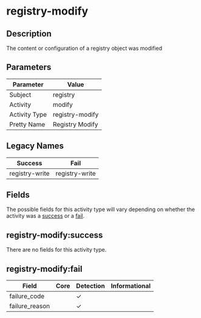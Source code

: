 registry-modify
===============

Description
-----------
The content or configuration of a registry object was modified

Parameters
----------
| Parameter     | Value           |
| ------------- | --------------- |
| Subject       | registry        |
| Activity      | modify          |
| Activity Type | registry-modify |
| Pretty Name   | Registry Modify |

Legacy Names
------------
| Success            | Fail               |
| ------------------ | ------------------ |
| registry-write<br> | registry-write<br> |

Fields
------

The possible fields for this activity type will vary depending on whether the activity was a [success](#registry-modifysuccess) or a [fail](#registry-modifyfail).


registry-modify:success
-----------------------

There are no fields for this activity type.


registry-modify:fail
--------------------

| Field          | Core | Detection | Informational |
| -------------- | ---- | --------- | ------------- |
| failure_code   |      | &#10003;  |               |
| failure_reason |      | &#10003;  |               |